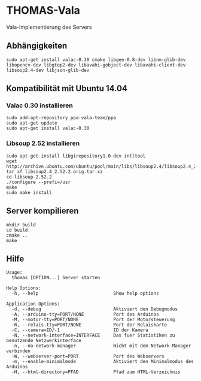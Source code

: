 # THOMAS-Vala
Vala-Implementierung des Servers

## Abhängigkeiten
`sudo apt-get install valac-0.30 cmake libgee-0.8-dev libnm-glib-dev libopencv-dev libgtop2-dev libavahi-gobject-dev libavahi-client-dev libsoup2.4-dev libjson-glib-dev`

## Kompatibilität mit Ubuntu 14.04
### Valac 0.30 installieren
```
sudo add-apt-repository ppa:vala-team/ppa
sudo apt-get update
sudo apt-get install valac-0.30
```

### Libsoup 2.52 installieren
```
sudo apt-get install libgirepository1.0-dev intltool
wget http://archive.ubuntu.com/ubuntu/pool/main/libs/libsoup2.4/libsoup2.4_2.52.2.orig.tar.xz
tar xf libsoup2.4_2.52.2.orig.tar.xz
cd libsoup-2.52.2
./configure --prefi=/usr
make
sudo make install
```

## Server kompilieren
```
mkdir build
cd build
cmake ..
make
```

## Hilfe
```
Usage:
  thomas [OPTION...] Server starten

Help Options:
  -h, --help                            Show help options

Application Options:
  -d, --debug                           Aktiviert den Debugmodus
  -A, --arduino-tty=PORT/NONE           Port des Arduinos
  -M, --motor-tty=PORT/NONE             Port der Motorsteuerung
  -R, --relais-tty=PORT/NONE            Port der Relaiskarte
  -C, --camera=ID/-1                    ID der Kamera
  -N, --network-interface=INTERFACE     Das fuer Statistiken zu benutzende Netzwerkinterface
  -n, --no-network-manager              Nicht mit dem Network-Manager verbinden
  -W, --webserver-port=PORT             Port des Webservers
  -m, --enable-minimalmode              Aktiviert den Minimalmodus des Arduinos
  -H, --html-directory=PFAD             Pfad zum HTML-Verzeichnis
```
